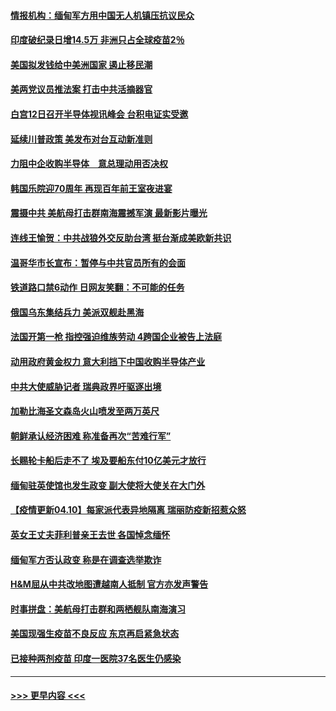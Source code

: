 #### [情报机构：缅甸军方用中国无人机镇压抗议民众](../pages/prog202/a103093454.md?t=04110501) 
#### [印度破纪录日增14.5万 非洲只占全球疫苗2％](../pages/prog202/a103093389.md?t=04110501) 
#### [美国拟发钱给中美洲国家 遏止移民潮](../pages/prog202/a103093379.md?t=04110501) 
#### [美两党议员推法案 打击中共活摘器官](../pages/prog202/a103093362.md?t=04110501) 
#### [白宫12日召开半导体视讯峰会 台积电证实受邀](../pages/prog202/a103093359.md?t=04110501) 
#### [延续川普政策 美发布对台互动新准则](../pages/prog202/a103093364.md?t=04110501) 
#### [力阻中企收购半导体　意总理动用否决权](../pages/prog202/a103093352.md?t=04110501) 
#### [韩国乐院迎70周年 再现百年前王室夜进宴](../pages/prog202/a103093339.md?t=04110501) 
#### [震摄中共 美航母打击群南海震撼军演 最新影片曝光](../pages/prog202/a103092913.md?t=04110501) 
#### [连线王愉贺：中共战狼外交反助台湾 挺台渐成美欧新共识](../pages/prog202/a103092828.md?t=04110501) 
#### [温哥华市长宣布：暂停与中共官员所有的会面](../pages/prog202/a103093168.md?t=04110501) 
#### [铁道路口禁6动作 日网友笑翻：不可能的任务](../pages/prog202/a103093155.md?t=04110501) 
#### [俄国乌东集结兵力 美派双舰赴黑海](../pages/prog202/a103093127.md?t=04110501) 
#### [法国开第一枪 指控强迫维族劳动 4跨国企业被告上法庭](../pages/prog202/a103093104.md?t=04110501) 
#### [动用政府黄金权力 意大利挡下中国收购半导体产业](../pages/prog202/a103093084.md?t=04110501) 
#### [中共大使威胁记者 瑞典政界吁驱逐出境](../pages/prog202/a103093085.md?t=04110501) 
#### [加勒比海圣文森岛火山喷发至两万英尺](../pages/prog202/a103092861.md?t=04110501) 
#### [朝鲜承认经济困难 称准备再次“苦难行军”](../pages/prog202/a103092485.md?t=04110501) 
#### [长赐轮卡船后走不了 埃及要船东付10亿美元才放行](../pages/prog202/a103092562.md?t=04110501) 
#### [缅甸驻英使馆也发生政变 副大使将大使关在大门外](../pages/prog202/a103092795.md?t=04110501) 
#### [【疫情更新04.10】每家派代表异地隔离 瑞丽防疫新招惹众怒](../pages/prog202/a103078521.md?t=04110501) 
#### [英女王丈夫菲利普亲王去世 各国悼念缅怀](../pages/prog202/a103092879.md?t=04110501) 
#### [缅甸军方否认政变 称是在调查选举欺诈](../pages/prog202/a103092039.md?t=04110501) 
#### [H&M屈从中共改地图遭越南人抵制 官方亦发声警告](../pages/prog202/a103092766.md?t=04110501) 
#### [时事拼盘：美航母打击群和两栖舰队南海演习](../pages/prog202/a103092853.md?t=04110501) 
#### [美国现强生疫苗不良反应 东京再启紧急状态](../pages/prog202/a103092821.md?t=04110501) 
#### [已接种两剂疫苗 印度一医院37名医生仍感染](../pages/prog202/a103092765.md?t=04110501) 

----
#### [ >>> 更早内容 <<< ](../indexes/prog202-earlier.md)
